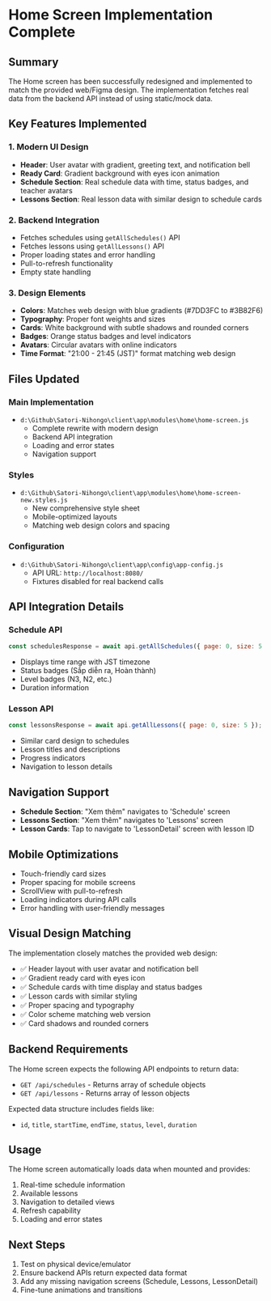 # Home Screen Implementation Complete

## Summary

The Home screen has been successfully redesigned and implemented to match the provided web/Figma design. The implementation fetches real data from the backend API instead of using static/mock data.

## Key Features Implemented

### 1. Modern UI Design

- **Header**: User avatar with gradient, greeting text, and notification bell
- **Ready Card**: Gradient background with eyes icon animation
- **Schedule Section**: Real schedule data with time, status badges, and teacher avatars
- **Lessons Section**: Real lesson data with similar design to schedule cards

### 2. Backend Integration

- Fetches schedules using `getAllSchedules()` API
- Fetches lessons using `getAllLessons()` API
- Proper loading states and error handling
- Pull-to-refresh functionality
- Empty state handling

### 3. Design Elements

- **Colors**: Matches web design with blue gradients (#7DD3FC to #3B82F6)
- **Typography**: Proper font weights and sizes
- **Cards**: White background with subtle shadows and rounded corners
- **Badges**: Orange status badges and level indicators
- **Avatars**: Circular avatars with online indicators
- **Time Format**: "21:00 - 21:45 (JST)" format matching web design

## Files Updated

### Main Implementation

- `d:\Github\Satori-Nihongo\client\app\modules\home\home-screen.js`
  - Complete rewrite with modern design
  - Backend API integration
  - Loading and error states
  - Navigation support

### Styles

- `d:\Github\Satori-Nihongo\client\app\modules\home\home-screen-new.styles.js`
  - New comprehensive style sheet
  - Mobile-optimized layouts
  - Matching web design colors and spacing

### Configuration

- `d:\Github\Satori-Nihongo\client\app\config\app-config.js`
  - API URL: `http://localhost:8080/`
  - Fixtures disabled for real backend calls

## API Integration Details

### Schedule API

```javascript
const schedulesResponse = await api.getAllSchedules({ page: 0, size: 5 });
```

- Displays time range with JST timezone
- Status badges (Sắp diễn ra, Hoàn thành)
- Level badges (N3, N2, etc.)
- Duration information

### Lesson API

```javascript
const lessonsResponse = await api.getAllLessons({ page: 0, size: 5 });
```

- Similar card design to schedules
- Lesson titles and descriptions
- Progress indicators
- Navigation to lesson details

## Navigation Support

- **Schedule Section**: "Xem thêm" navigates to 'Schedule' screen
- **Lessons Section**: "Xem thêm" navigates to 'Lessons' screen
- **Lesson Cards**: Tap to navigate to 'LessonDetail' screen with lesson ID

## Mobile Optimizations

- Touch-friendly card sizes
- Proper spacing for mobile screens
- ScrollView with pull-to-refresh
- Loading indicators during API calls
- Error handling with user-friendly messages

## Visual Design Matching

The implementation closely matches the provided web design:

- ✅ Header layout with user avatar and notification bell
- ✅ Gradient ready card with eyes icon
- ✅ Schedule cards with time display and status badges
- ✅ Lesson cards with similar styling
- ✅ Proper spacing and typography
- ✅ Color scheme matching web version
- ✅ Card shadows and rounded corners

## Backend Requirements

The Home screen expects the following API endpoints to return data:

- `GET /api/schedules` - Returns array of schedule objects
- `GET /api/lessons` - Returns array of lesson objects

Expected data structure includes fields like:

- `id`, `title`, `startTime`, `endTime`, `status`, `level`, `duration`

## Usage

The Home screen automatically loads data when mounted and provides:

1. Real-time schedule information
2. Available lessons
3. Navigation to detailed views
4. Refresh capability
5. Loading and error states

## Next Steps

1. Test on physical device/emulator
2. Ensure backend APIs return expected data format
3. Add any missing navigation screens (Schedule, Lessons, LessonDetail)
4. Fine-tune animations and transitions
